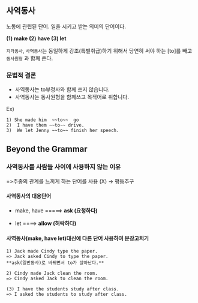 ## 사역동사

노동에 관련된 단어. 일을 시키고 받는 의미의 단어이다.

**(1) make (2) have (3) let**

`지각동사`, `사역동사`는 동일하게 강조(특별취급)하기 위해서 당연히 써야 하는 [to]를 빼고 `동사원형` 과 함께 쓴다. 

### 문법적 결론

- 사역동사는 to부정사와 함께 쓰지 않습니다.  
- 사역동사는 동사원형을 함께쓰고 목적어로 취합니다.  

Ex)
```
1) She made him  ~~to~~  go  
2)  I have them ~~to~~ drive.  
3)  We let Jenny ~~to~~ finish her speech. 
```

## Beyond the Grammar

### 사역동사를 사람들 사이에 사용하지 않는 이유

=>주종의 관계를 느끼게 하는 단어를 사용 (X) → 평등추구

#### 사역동사의 대용단어

- make, have =====> **ask (요청하다)**

- let  ====> **allow (허락하다)**

#### 사역동사(make, have let)대신에 다른 단어 사용하여 문장고치기

```
1) Jack made Cindy type the paper.  
=> Jack asked Cindy to type the paper.  
**ask(일반동사)로 바뀌면서 to가 살아난다.**

2) Cindy made Jack clean the room.  
=> Cindy asked Jack to clean the room. 

(3) I have the students study after class.  
=> I asked the students to study after class.
```
